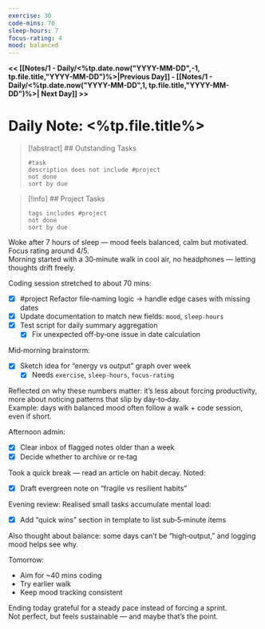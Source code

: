 ```yaml
---
exercise: 30
code-mins: 70
sleep-hours: 7
focus-rating: 4
mood: balanced
---
```

**<< [[Notes/1 - Daily/<%tp.date.now("YYYY-MM-DD",-1, tp.file.title,"YYYY-MM-DD")%>|Previous Day]] - [[Notes/1 - Daily/<%tp.date.now("YYYY-MM-DD",1, tp.file.title,"YYYY-MM-DD")%>| Next Day]] >>**
# Daily Note: <%tp.file.title%>

>[!abstract] ## Outstanding Tasks
> ```tasks
 > #task 
 > description does not include #project
> not done
> sort by due
>```

>[!info] ## Project Tasks
>```tasks
>tags includes #project
>not done
>sort by due
>```

Woke after 7 hours of sleep — mood feels balanced, calm but motivated. Focus rating around 4/5.  
Morning started with a 30‑minute walk in cool air, no headphones — letting thoughts drift freely.

Coding session stretched to about 70 mins:
- [x] #project Refactor file‑naming logic → handle edge cases with missing dates
- [x] Update documentation to match new fields: `mood`, `sleep-hours`
- [x] Test script for daily summary aggregation
    - [x] Fix unexpected off‑by‑one issue in date calculation

Mid‑morning brainstorm:
- [x] Sketch idea for “energy vs output” graph over week
    - [x] Needs `exercise`, `sleep-hours`, `focus-rating`

Reflected on why these numbers matter: it’s less about forcing productivity, more about noticing patterns that slip by day‑to‑day.  
Example: days with balanced mood often follow a walk + code session, even if short.

Afternoon admin:
- [x] Clear inbox of flagged notes older than a week
- [x] Decide whether to archive or re‑tag

Took a quick break — read an article on habit decay. Noted:
- [x] Draft evergreen note on “fragile vs resilient habits”

Evening review:
Realised small tasks accumulate mental load:
- [x] Add “quick wins” section in template to list sub‑5‑minute items

Also thought about balance: some days can’t be “high‑output,” and logging mood helps see why.

Tomorrow:
- Aim for ~40 mins coding
- Try earlier walk
- Keep mood tracking consistent

Ending today grateful for a steady pace instead of forcing a sprint.  
Not perfect, but feels sustainable — and maybe that’s the point.

